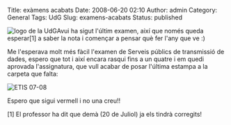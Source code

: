 Title: exàmens acabats
Date: 2008-06-20 02:10
Author: admin
Category: General
Tags: UdG
Slug: examens-acabats
Status: published

<img src="http://gil.badall.net/wp-content/uploads/2008/02/sigles_blau.jpg" data-align="right" alt="logo de la UdG" />Avui ha sigut l'últim examen, així que només queda esperar\[1\] a saber la nota i començar a pensar què fer l'any que ve :)

Me l'esperava molt més fàcil l'examen de Serveis públics de transmissió de dades, espero que tot i així encara rasqui fins a un quatre i em quedi aprovada l'assignatura, que vull acabar de posar l'última estampa a la carpeta que falta:

![ETIS 07-08](http://gil.badall.net/wp-content/uploads/2008/06/captura-07-08.png)

Espero que sigui vermell i no una creu!!

\[1\] El professor ha dit que demà (20 de Juliol) ja els tindrà corregits!

